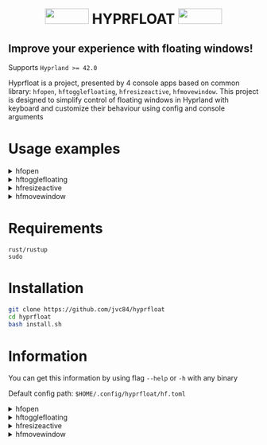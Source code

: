 <div align="center">
  <h1> 
    <img src="https://cyber.dabamos.de/88x31/blink-0.gif" width="88" height="31"/>   
    HYPRFLOAT    
    <img src="https://cyber.dabamos.de/88x31/blink-0.gif" width="88" height="31"/> 
  </h1>
</div>

<h2> Improve your experience with floating windows! </h2>

Supports `Hyprland >= 42.0`

Hyprfloat is a project, presented by 4 console apps based on common library: `hfopen`, `hftogglefloating`, `hfresizeactive`, `hfmovewindow`.
This project is designed to simplify control of floating windows in Hyprland with keyboard and customize their behaviour using config and console arguments

# Usage examples


<details> 
  <summary>hfopen</summary>

# hfopen



https://github.com/user-attachments/assets/df9a8e61-21b2-4da5-9ee4-b65b056d487f



## `hyprland.conf`:
```
bind = Super Shift, Return, exec, hfopen -s 600 450 -p cursor kitty
bind = Super Shift, R, exec, hfopen -s 700 650 -p center "nautilus --new-window"
bind = Super Shift, F, exec, hfopen -d -p cursor firefox
```
</details>

<details> 
  <summary>hftogglefloating</summary>

# hftogglefloating



https://github.com/user-attachments/assets/ee18e752-b0b0-4248-b1af-e6c0b4ae8098



## `hyprland.conf`:
```
bind = Super Shift, Space, exec, hftogglefloating -p center
bind = Super, Space, exec, hftogglefloating -d -p cursor
```
</details>

<details> 
  <summary>hfresizeactive</summary>

# hfresizeactive


## `hyprland.conf`:
```
bind = Super Alt, Left , exec, hfresizeactive  -100   0    
bind = Super Alt, Down , exec, hfresizeactive   0     100     
bind = Super Alt, Up   , exec, hfresizeactive   0    -100    
bind = Super Alt, Right, exec, hfresizeactive   100   0     

```
</details>

<details> 
  <summary>hfmovewindow</summary>

# hfmovewindow



https://github.com/user-attachments/assets/aa839f2b-d0c5-4156-97d8-ae394889c62e



## `hyprland.conf`:
```
bind = Super Shift, Left , exec, hfmovewindow l    
bind = Super Shift, Down , exec, hfmovewindow d   
bind = Super Shift, Up   , exec, hfmovewindow u   
bind = Super Shift, Right, exec, hfmovewindow r   
```
```
bind = Super Shift, X, exec, hfmovewindow -p center
bind = Super Shift, C, exec, hfmovewindow -p cursor
bind = Super Shift, Z, exec, hfmovewindow -p far 
```
</details>

# Requirements

```
rust/rustup
sudo
```


# Installation


```bash
git clone https://github.com/jvc84/hyprfloat
cd hyprfloat
bash install.sh
```


# Information

You can get this information by using flag `--help` or `-h` with any binary

Default config path: `$HOME/.config/hyprfloat/hf.toml`


<details> 
  <summary>hfopen</summary>

# hfopen
```
Usage: hfopen [OPTIONS] <EXECUTABLE>

Arguments:
<EXECUTABLE>  Program to run (Example: "nautilus --new-window")

Options:
-f, --force                   Do not detect padding, even if 'detect_padding' option in config equals 'true'
-d, --default-size            Resize window according to config parameter 'default_size'
-o, --origin-size             Open small window and then resize it
-t, --tiled                   Open window floating, then tile
-s, --size <SIZE_X> <SIZE_Y>  Set window size by x-axis to <SIZE_X>, by y-axis to <SIZE_Y>
-a, --at <AT_X> <AT_Y>        Set window open position by x-axis to <POS_X>, by y-axis to <POS_Y>
-p, --position <POSITION>     Open window according to <POSITION> value [possible values: l, left, r, right, t, top, b, bottom, tl, top-left, tr, top-right, bl, bottom-left, br, bottom-right, cursor, center, random, far, close, opposite, any]
-c, --config <CONFIG>         Path to config file [default: /home/adex/.config/hyprfloat/hf.toml]
-h, --help                    Print help
-V, --version                 Print version
```

</details>

<details> 
  <summary>hftogglefloating</summary>

# hftogglefloating

```
Usage: hftogglefloating [OPTIONS]

Options:
  -f, --force                   Do not detect padding, even if 'detect_padding' option in config equals 'true'
  -d, --default-size            Resize window according to config parameter 'default_size'
  -s, --size <SIZE_X> <SIZE_Y>  Set window size by x axis to <SIZE_X>, by y axis to <SIZE_Y>
  -a, --at <AT_X> <AT_Y>        Set window open position by x axis to <POS_X>, by y axis to <POS_Y>
  -p, --position <POSITION>     Open window according to <POSITION> value [possible values: l, left, r, right, t, top, b, bottom, tl, top-left, tr, top-right, bl, bottom-left, br, bottom-right, cursor, center, random, far, close, opposite, any]
  -c, --config <CONFIG>         Path to config file [default: /home/adex/.config/hyprfloat/hf.toml]
  -h, --help                    Print help
  -V, --version                 Print version
                                                
```
</details>

<details> 
  <summary>hfresizeactive</summary>
# hfresizeactive

```
Usage: hfresizeactive [OPTIONS] <RESIZE_X> <RESIZE_Y>

Arguments:
  <RESIZE_X>  resize window by x-axis on <RESIZE_X> pixels according to config parameters
  <RESIZE_Y>  resize window by y-axis on <RESIZE_Y> pixels according to config parameters

Options:
  -f, --force            Do not detect padding, even if 'detect_padding' option in config equals 'true'
  -n, --no-invert        Do not invert resize in stick mode, even if 'invert_resize_in_stick_mode' option in config equals 'true'
  -e, --exact            Set size of floating window exactly <RESIZE_X> pixels on x-axis, <RESIZE_Y> pixels on y-axis
  -c, --config <CONFIG>  Path to config file [default: /home/adex/.config/hyprfloat/hf.toml]
  -h, --help             Print help
  -V, --version          Print version
```
</details>

<details> 
  <summary>hfmovewindow</summary>

# hfmovewindow

```
Usage: hfmovewindow [OPTIONS] [DIRECTION]

Arguments:
  [DIRECTION]  Direction to move window to [possible values: l, r, u, d]

Options:
  -f, --force                Do not detect padding, even if 'detect_padding' option in config equals 'true'
  -p, --position <POSITION>  Open window according to <POSITION> value [possible values: l, left, r, right, t, top, b, bottom, tl, top-left, tr, top-right, bl, bottom-left, br, bottom-right, cursor, center, random, far, close, opposite, any]
  -c, --config <CONFIG>      Path to config file [default: /home/adex/.config/hyprfloat/hf.toml]
  -h, --help                 Print help
  -V, --version              Print version
 ```

</details>
